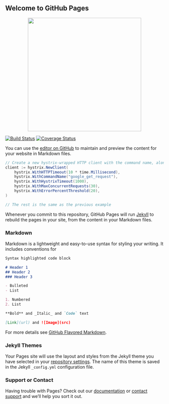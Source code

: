 ## Welcome to GitHub Pages

<p align="center"><img src="https://github.com/Razzaz/djik-path/blob/master/logo.svg" width="360"></p>
<p align="left">
<a href="https://travis-ci.org/Razzaz/djik-path"><img src="https://travis-ci.org/Razzaz/djik-path.svg?branch=master" alt="Build Status"></img></a>
<a href='https://coveralls.io/github/Razzaz/djik-path?branch=master'><img src='https://coveralls.io/repos/github/Razzaz/djik-path/badge.svg?branch=master' alt='Coverage Status' /></a>
</p>

You can use the [editor on GitHub](https://github.com/Razzaz/djik-path/edit/master/README.md) to maintain and preview the content for your website in Markdown files.

```java
// Create a new hystrix-wrapped HTTP client with the command name, along with other required options
client := hystrix.NewClient(
	hystrix.WithHTTPTimeout(10 * time.Millisecond),
	hystrix.WithCommandName("google_get_request"),
	hystrix.WithHystrixTimeout(1000),
	hystrix.WithMaxConcurrentRequests(30),
	hystrix.WithErrorPercentThreshold(20),
)

// The rest is the same as the previous example
```

Whenever you commit to this repository, GitHub Pages will run [Jekyll](https://jekyllrb.com/) to rebuild the pages in your site, from the content in your Markdown files.

### Markdown

Markdown is a lightweight and easy-to-use syntax for styling your writing. It includes conventions for

```markdown
Syntax highlighted code block

# Header 1
## Header 2
### Header 3

- Bulleted
- List

1. Numbered
2. List

**Bold** and _Italic_ and `Code` text

[Link](url) and ![Image](src)
```

For more details see [GitHub Flavored Markdown](https://guides.github.com/features/mastering-markdown/).

### Jekyll Themes

Your Pages site will use the layout and styles from the Jekyll theme you have selected in your [repository settings](https://github.com/Razzaz/djik-path/settings). The name of this theme is saved in the Jekyll `_config.yml` configuration file.

### Support or Contact

Having trouble with Pages? Check out our [documentation](https://help.github.com/categories/github-pages-basics/) or [contact support](https://github.com/contact) and we’ll help you sort it out.
